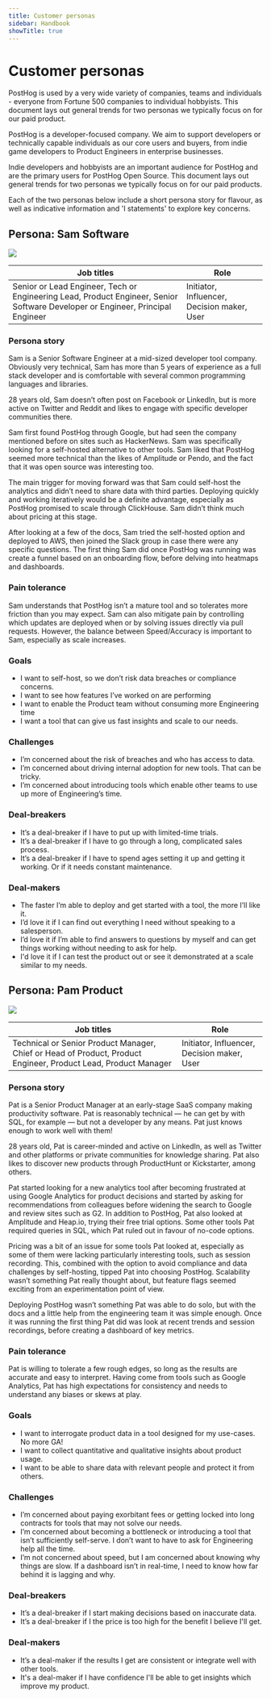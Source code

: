 ```yaml
---
title: Customer personas
sidebar: Handbook
showTitle: true
---
```


# Customer personas
PostHog is used by a very wide variety of companies, teams and individuals - everyone from Fortune 500 companies to individual hobbyists. This document lays out general trends for two personas we typically focus on for our paid product. 

PostHog is a developer-focused company. We aim to support developers or technically capable individuals as our core users and buyers, from indie game developers to Product Engineers in enterprise businesses. 

Indie developers and hobbyists are an important audience for PostHog and are the primary users for PostHog Open Source. This document lays out general trends for two personas we typically focus on for our paid products.

Each of the two personas below include a short persona story for flavour, as well as indicative information and 'I statements' to explore key concerns. 

## Persona: Sam Software

![](../../../images/handbook/sam-persona.png)

| **Job titles**                                                                                                                                         | **Role**                                    |
|--------------------------------------------------------------------------------------------------------------------------------------------------------|---------------------------------------------|
| Senior or Lead Engineer, Tech or Engineering Lead, Product Engineer, Senior Software Developer or Engineer, Principal Engineer | Initiator, Influencer, Decision maker, User |

### Persona story
Sam is a Senior Software Engineer at a mid-sized developer tool company. Obviously very technical, Sam has more than 5 years of experience as a full stack developer and is comfortable with several common programming languages and libraries. 

28 years old, Sam doesn’t often post on Facebook or LinkedIn, but is more active on Twitter and Reddit and likes to engage with specific developer communities there. 

Sam first found PostHog through Google, but had seen the company mentioned before on sites such as HackerNews. Sam was specifically looking for a self-hosted alternative to other tools. Sam liked that PostHog seemed more technical than the likes of Amplitude or Pendo, and the fact that it was open source was interesting too. 

The main trigger for moving forward was that Sam could self-host the analytics and didn’t need to share data with third parties. Deploying quickly and working iteratively would be a definite advantage, especially as PostHog promised to scale through ClickHouse. Sam didn’t think much about pricing at this stage. 

After looking at a few of the docs, Sam tried the self-hosted option and deployed to AWS, then joined the Slack group in case there were any specific questions. The first thing Sam did once PostHog was running was create a funnel based on an onboarding flow, before delving into heatmaps and dashboards.
    
### Pain tolerance
Sam understands that PostHog isn’t a mature tool and so tolerates more friction than you may expect. Sam can also mitigate pain by controlling which updates are deployed when or by solving issues directly via pull requests. However, the balance between Speed/Accuracy is important to Sam, especially as scale increases. 

### Goals
- I want to self-host, so we don’t risk data breaches or compliance concerns.
- I want to see how features I’ve worked on are performing
- I want to enable the Product team without consuming more Engineering time
- I want a tool that can give us fast insights and scale to our needs.

### Challenges
- I’m concerned about the risk of breaches and who has access to data.
- I’m concerned about driving internal adoption for new tools. That can be tricky.
- I’m concerned about introducing tools which enable other teams to use up more of Engineering’s time.

### Deal-breakers
- It’s a deal-breaker if I have to put up with limited-time trials.
- It’s a deal-breaker if I have to go through a long, complicated sales process.
- It’s a deal-breaker if I have to spend ages setting it up and getting it working. Or if it needs constant maintenance.

### Deal-makers
- The faster I’m able to deploy and get started with a tool, the more I’ll like it.
- I’d love it if I can find out everything I need without speaking to a salesperson.
- I’d love it if I’m able to find answers to questions by myself and can get things working without needing to ask for help.
- I'd love it if I can test the product out or see it demonstrated at a scale similar to my needs.

## Persona: Pam Product

![](../../../images/handbook/pat-persona.png)

| **Job titles**                                                                                                                                         | **Role**                                    |
|--------------------------------------------------------------------------------------------------------------------------------------------------------|---------------------------------------------|
| Technical or Senior Product Manager, Chief or Head of Product, Product Engineer, Product Lead, Product Manager | Initiator, Influencer, Decision maker, User |

### Persona story
Pat is a Senior Product Manager at an early-stage SaaS company making productivity software. Pat is reasonably technical — he can get by with SQL, for example — but not a developer by any means. Pat just knows enough to work well with them!

28 years old, Pat is career-minded and active on LinkedIn, as well as Twitter and other platforms or private communities for knowledge sharing. Pat also likes to discover new products through ProductHunt or Kickstarter, among others. 

Pat started looking for a new analytics tool after becoming frustrated at using Google Analytics for product decisions and started by asking for recommendations from colleagues before widening the search to Google and review sites such as G2. In addition to PostHog, Pat also looked at Amplitude and Heap.io, trying their free trial options. Some other tools Pat required queries in SQL, which Pat ruled out in favour of no-code options.

Pricing was a bit of an issue for some tools Pat looked at, especially as some of them were lacking particularly interesting tools, such as session recording. This, combined with the option to avoid compliance and data challenges by self-hosting, tipped Pat into choosing PostHog. Scalability wasn’t something Pat really thought about, but feature flags seemed exciting from an experimentation point of view. 

Deploying PostHog wasn’t something Pat was able to do solo, but with the docs and a little help from the engineering team it was simple enough. Once it was running the first thing Pat did was look at recent trends and session recordings, before creating a dashboard of key metrics.
    
### Pain tolerance
Pat is willing to tolerate a few rough edges, so long as the results are accurate and easy to interpret. Having come from tools such as Google Analytics, Pat has high expectations for consistency and needs to understand any biases or skews at play.  

### Goals
- I want to interrogate product data in a tool designed for my use-cases. No more GA!
- I want to collect quantitative and qualitative insights about product usage.
- I want to be able to share data with relevant people and protect it from others. 

### Challenges
- I’m concerned about paying exorbitant fees or getting locked into long contracts for tools that may not solve our needs.
- I’m concerned about becoming a bottleneck or introducing a tool that isn’t sufficiently self-serve. I don’t want to have to ask for Engineering help all the time. 
- I’m not concerned about speed, but I am concerned about knowing why things are slow. If a dashboard isn’t in real-time, I need to know how far behind it is lagging and why.


### Deal-breakers
- It’s a deal-breaker if I start making decisions based on inaccurate data.
- It’s a deal-breaker if I the price is too high for the benefit I believe I'll get. 

### Deal-makers
- It’s a deal-maker if the results I get are consistent or integrate well with other tools.
- It's a deal-maker if I have confidence I'll be able to get insights which improve my product.
